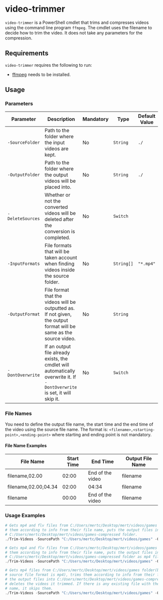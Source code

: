 # video-trimmer

```video-trimmer``` is a PowerShell cmdlet that trims and compresses videos using the command line program ```ffmpeg```. The cmdlet uses the filename to decide how to trim the video. It does not take any parameters for the compression.

## Requirements

```video-trimmer``` requires the following to run:

- [ffmpeg](https://github.com/FFmpeg/FFmpeg) needs to be installed.

## Usage

### Parameters

| Parameter                    | Description                                                                                                                    | Mandatory | Type           | Default Value   |
|------------------------------|--------------------------------------------------------------------------------------------------------------------------------|-----------|----------------|-----------------|
| ```-SourceFolder```          | Path to the folder where the input videos are kept.                                                                            | No        | ```String```   | ```./```        |
| ```-OutputFolder```          | Path to the folder where the output videos will be placed into.                                                                | No        | ```String```   | ```./```        |
| ```-DeleteSources```         | Whether or not the converted videos will be deleted after the conversion is completed.                                         | No        | ```Switch```   |                 |
| ```-InputFormats```          | File formats that will be taken account when finding videos inside the source folder.                                          | No        | ```String[]``` | ```"*.mp4"```   |
| ```-OutputFormat```          | File format that the videos will be outputted as. If not given, the output format will be same as the source video.            | No        | ```String```   |                 |
| ```-DontOverwrite```         | If an output file already exists, the cmdlet will automatically overwrite it. If ```-DontOverwrite``` is set, it will skip it. | No        | ```Switch```   |                 |

### File Names

You need to define the output file name, the start time and the end time of the video using the source file name. The format is: ```<filename>,<starting-point>,<ending-point>``` where starting and ending point is not mandatory.

#### File Name Examples

| File Name            | Start Time | End Time         | Output File Name |
|----------------------|------------|------------------|------------------|
| filename,02.00       | 02:00      | End of the video | filename         |
| filename,02.00,04.34 | 02:00      | 04:34            | filename         |
| filename             | 00:00      | End of the video | filename         |

### Usage Examples

```powershell
# Gets mp4 and flv files from C:/Users/mertc/Desktop/mert/videos/games folder, trims 
# them according to info from their file name, puts the output files into 
# C:/Users/mertc/Desktop/mert/videos/games-compressed folder.
./Trim-Videos -SourcePath "C:/Users/mertc/Desktop/mert/videos/games" -OutputPath "C:/Users/mertc/Desktop/mert/videos/games-compressed" -InputFormats "*.mp4", "*.flv"

# Gets mp4 and flv files from C:/Users/mertc/Desktop/mert/videos/games folder, trims 
# them according to info from their file name, puts the output files into 
# C:/Users/mertc/Desktop/mert/videos/games-compressed folder as mp4 file format.
./Trim-Videos -SourcePath "C:/Users/mertc/Desktop/mert/videos/games" -OutputPath "C:/Users/mertc/Desktop/mert/videos/games-compressed" -InputFormats "*.mp4", "*.flv" -OutputFormat ".mp4"

# Gets mp4 files from C:/Users/mertc/Desktop/mert/videos/games folder(because default 
# source file format is mp4), trims them according to info from their file name, puts 
# the output files into C:/Users/mertc/Desktop/mert/videos/games-compressed folder and
# deletes the videos it trimmed. If there is any existing file with the output file
# name, it skips them.
./Trim-Videos -SourcePath "C:/Users/mertc/Desktop/mert/videos/games" -OutputPath "C:/Users/mertc/Desktop/mert/videos/games-compressed" -DeleteSources -DontOverwrite
```
